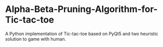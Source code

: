 # Alpha-Beta-Pruning-Algorithm-for-Tic-tac-toe
A Python implementation of Tic-tac-toe based on PyQt5 and two heuristic solution to game with human.
